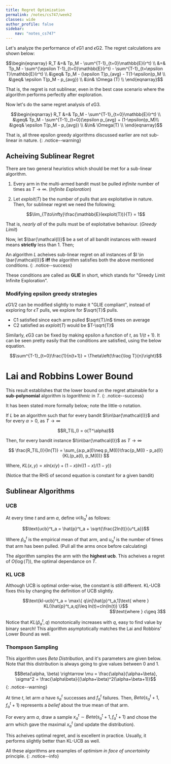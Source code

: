```yaml
---
title: Regret Optimization
permalink: /notes/cs747/week2
classes: wide
author_profile: false
sidebar:
    nav: "notes_cs747"
---
```

<script type="text/javascript" src="https://code.jquery.com/jquery-1.7.1.min.js"></script>

<script type="text/x-mathjax-config">
  MathJax.Hub.Config({
    tex2jax: {
      inlineMath: [ ['$','$'], ["\\(","\\)"] ],
      processEscapes: true
    }
  });
</script>
<script type="text/javascript" async src="https://cdnjs.cloudflare.com/ajax/libs/mathjax/2.7.5/latest.js?config=TeX-MML-AM_CHTML" async></script>

<!-- Notes begin from here -->

Let's analyze the performance of $\epsilon$G1 and $\epsilon$G2. The regret calculations are shown below:

<div style="text-align: center;">
  $$\begin{eqnarray}
  R_T &=& Tp_M - \sum^{T-1}_{t=0}\mathbb{E}(r^t) \\
  &=& Tp_M - \sum^{\epsilon T-1}_{t=0}\mathbb{E}(r^t) - \sum^{T-1}_{t=\epsilon T}\mathbb{E}(r^t) \\
  &\geq& Tp_M - (\epsilon T)p_{avg} - T(1-\epsilon)p_M \\
  &\geq& \epsilon T(p_M - p_{avg}) \\
  &\in& \Omega (T) \\
  \end{eqnarray}$$
</div>

That is, the regret is not sublinear, even in the best case scenario where the algorithm performs perfectly after exploration.


Now let's do the same regret analysis of $\epsilon$G3.

<div style="text-align: center;">
  $$\begin{eqnarray}
  R_T &=& Tp_M - \sum^{T-1}_{t=0}\mathbb{E}(r^t) \\
  &\geq& Tp_M - \sum^{T-1}_{t=0}(\epsilon p_{avg} + (1-\epsilon)p_M)\\
  &\geq& \epsilon T(p_M - p_{avg}) \\
  &\in& \Omega(T) \\
  \end{eqnarray}$$
</div>

That is, all three epsilon greedy algorithms discussed earlier are not sub-linear in nature.
{: .notice--warning}


## Acheiving Sublinear Regret

There are two general heuristics which should be met for a sub-linear algorithm.

1. Every arm in the multi-armed bandit must be pulled *infinite* number of times as $T\rightarrow \infty$. (*Infinite Exploration*)

2. Let $exploit(T)$ be the number of pulls that are exploitative in nature. Then, for sublinear regret we need the following;

  <div style="text-align: center;">
    $$\lim_{T\to\infty}\frac{\mathbb{E}(exploit(T))}{T} = 1$$
  </div>

  That is, *nearly all* of the pulls must be of exploitative behaviour. (*Greedy Limit*)

Now, let $\bar{\mathcal{I}}$ be a set of all bandit instances with reward means **strictly** less than 1. Then;

An algorithm *L* acheives sub-linear regret on all instances of $I \in \bar{\mathcal{I}}$ **iff** the algorithm satisfies both the above mentioned conditions.
{: .notice--success}

These conditions are called as **GLIE** in short, which stands for "Greedy Limit Infinite Exploration".

### Modifying epsilon greedy strategies

$\epsilon$G1/2 can be modified slightly to make it "GLIE compliant", instead of exploring for $\epsilon T$ pulls, we explore for $\sqrt{T}$ pulls.

- C1 satisfied since each arm pulled $\sqrt{T}/n$ times on average
- C2 satisfied as $exploit(T)$ would be $T-\sqrt{T}$

Similarly, $\epsilon$G3 can be fixed by making epsilon a function of $t$, as $1/(t+1)$. It can be seen pretty easily that the conditions are satisfied, using the below equation.

<div style="text-align: center;">
  $$\sum^{T-1}_{t=0}\frac{1}{n(t+1)} = \Theta\left(\frac{\log T}{n}\right)$$
</div>


# Lai and Robbins Lower Bound

This result establishes that the lower bound on the regret  attainable for a **sub-polynomial** algorithm is *logarithmic* in $T$.
{: .notice--success}

It has been stated more formally below; note the little-o notation.

If $L$ be an algorithm such that for every bandit $I\in\bar{\mathcal{I}}$ and for every $\alpha>0$, as $T\rightarrow\infty$

<div style="text-align: center;">
  $$R_T(L,I) = o(T^\alpha)$$
</div>

Then, for every bandit instance $I\in\bar{\mathcal{I}}$ as $T\rightarrow\infty$

<div style="text-align: center;">
  $$ \frac{R_T(L,I)}{ln(T)} = \sum_{a:p_a(I)\neq p_M(I)}\frac{p_M(I) - p_a(I)}{KL(p_a(I), p_M(I))} $$
</div>

Where, $KL(x,y) = xln(x/y)+(1-x)ln((1-x)/(1-y))$

(Notice that the RHS of second equation is constant for a given bandit)

## Sublinear Algorithms

### UCB 
  
  At every time $t$ and arm $a$, define $\text{ucb}^t_a$ as follows:

  <div style="text-align: center;">
    $$\text{ucb}^t_a = \hat{p}^t_a + \sqrt{\frac{2ln(t)}{u^t_a}}$$
  </div>

  Where $\hat{p}^t_a$ is the empirical mean of that arm, and $u^t_a$ is the number of times that arm has been pulled. (Pull all the arms once before calculating)

  The algorithm samples the arm with the **highest ucb**. This acheives a regret of $O(\log(T))$, the optimal dependance on $T$.

### KL UCB 

  Although UCB is optimal order-wise, the constant is still different. KL-UCB fixes this by changing the definition of UCB slightly.

  <div style="text-align: center;">
    $$\text{kl-ucb}^t_a = \max\{ q\in[\hat{p}^t_a,1]\text{ where } KL(\hat{p}^t_a,q)\leq ln(t)+cln(ln(t)) \}$$
  </div>
  <div style="text-align: right;">
    $$\text{where } c\geq 3$$
  </div>

  Notice that $KL(\hat{p}^t_a,q)$ monotonically increases with $q$, easy to find value by binary search! This algorithm asymptotically matches the Lai and Robbins' Lower Bound as well.


### Thompson Sampling

  This algorithm uses *Beta Distribution*, and it's parameters are given below. Note that this distribution is always going to give values between 0 and 1.

  $$Beta(\alpha, \beta) \rightarrow \mu = \frac{\alpha}{\alpha+\beta}, \sigma^2 = \frac{\alpha\beta}{(\alpha+\beta)^2(\alpha+\beta+1)}$${: .notice--warning}

  <!-- Here's the [Wikipedia Page](https://en.wikipedia.org/wiki/Beta_distribution) {: .btn .btn--success} for Beta Distribution. -->

  At time $t$, let arm $a$ have $s^t_a$ successes and $f_a^t$ failures. Then, $Beta(s^t_a+1, f_a^t+1)$ represents a *belief* about the true mean of that arm.

  For every arm $a$, draw a sample $x^t_a \sim Beta(s^t_a+1, f_a^t+1)$ and chose the arm which gave the maximal $x^t_a$ (and update the distribution).

  This acheives optimal regret, and is excellent in practice. Usually, it performs slightly better than KL-UCB as well.


All these algorithms are examples of *optimism in face of uncertainity* principle.
{: .notice--info}